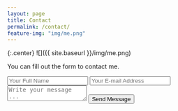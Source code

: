 ```yaml
---
layout: page
title: Contact
permalink: /contact/
feature-img: "img/me.png"
---
```


{:.center}
![]({{ site.baseurl }}/img/me.png)

You can fill out the form to contact me.

<form action="https://getsimpleform.com/messages?form_api_token=370b83f77b3f665a47eb2596cf606d3b" method="post">
  <!-- the redirect_to is optional, the form will redirect to the referrer on submission -->
  <input type='hidden' name='redirect_to' value='cheryltroup.com/thank-you/' />
  <input type='text' name='name' placeholder='Your Full Name' />
  <input type='email' name='email' placeholder='Your E-mail Address' />
  <textarea name='message' placeholder='Write your message ...'></textarea>
  <input type='submit' value='Send Message' />
</form>
